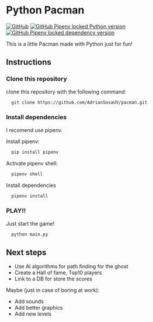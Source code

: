 
# Python Pacman
[![GitHub](https://img.shields.io/github/license/adriansosauv/pacman?style=plastic)](https://github.com/AdrianSosaUV/pacman/blob/main/LICENSE)
[![GitHub Pipenv locked Python version](https://img.shields.io/github/pipenv/locked/python-version/adriansosauv/pacman?logo=python&logoColor=yellow&style=plastic)](https://www.python.org/downloads/release/python-391/)
[![GitHub Pipenv locked dependency version](https://img.shields.io/github/pipenv/locked/dependency-version/adriansosauv/pacman/pygame?style=plastic)](https://pypi.org/project/pygame)

This is a little Pacman made with Python just for fun!

## Instructions

### Clone this repository 
clone this repository with the following command:
```bash
  git clone https://github.com/AdrianSosaUV/pacman.git
```

### Install dependencies 

I recomend use pipenv. 

Install pipenv:
```bash
  pip install pipenv
```
Activate pipenv shell:
```bash
  pipenv shell
```
Install dependencies
```bash
  pipenv install
```
    
### PLAY!!
Just start the game!
```bash
  python main.py
```

## Next steps

* Use AI algorithms for path finding for the ghost
* Create a Hall of fame, Top10 players 
* Link to a DB for store the scores

Maybe (just in case of boring at work):
* Add sounds
* Add better graphics
* Add new levels 
